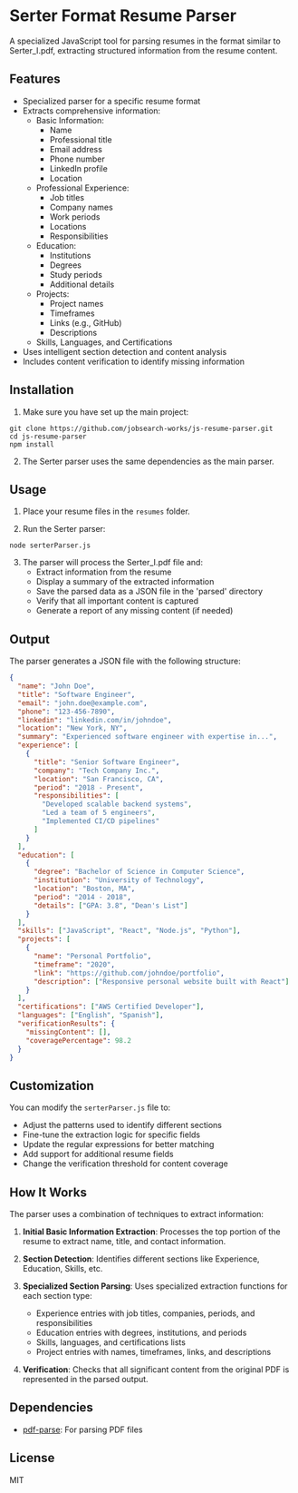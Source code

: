 # Serter Format Resume Parser

A specialized JavaScript tool for parsing resumes in the format similar to Serter_I.pdf, extracting structured information from the resume content.

## Features

- Specialized parser for a specific resume format
- Extracts comprehensive information:
  - Basic Information:
    - Name
    - Professional title
    - Email address
    - Phone number
    - LinkedIn profile
    - Location
  - Professional Experience:
    - Job titles
    - Company names
    - Work periods
    - Locations
    - Responsibilities
  - Education:
    - Institutions
    - Degrees
    - Study periods
    - Additional details
  - Projects:
    - Project names
    - Timeframes
    - Links (e.g., GitHub)
    - Descriptions
  - Skills, Languages, and Certifications
- Uses intelligent section detection and content analysis
- Includes content verification to identify missing information

## Installation

1. Make sure you have set up the main project:

```
git clone https://github.com/jobsearch-works/js-resume-parser.git
cd js-resume-parser
npm install
```

2. The Serter parser uses the same dependencies as the main parser.

## Usage

1. Place your resume files in the `resumes` folder.

2. Run the Serter parser:

```
node serterParser.js
```

3. The parser will process the Serter_I.pdf file and:
   - Extract information from the resume
   - Display a summary of the extracted information
   - Save the parsed data as a JSON file in the 'parsed' directory
   - Verify that all important content is captured
   - Generate a report of any missing content (if needed)

## Output

The parser generates a JSON file with the following structure:

```json
{
  "name": "John Doe",
  "title": "Software Engineer",
  "email": "john.doe@example.com",
  "phone": "123-456-7890",
  "linkedin": "linkedin.com/in/johndoe",
  "location": "New York, NY",
  "summary": "Experienced software engineer with expertise in...",
  "experience": [
    {
      "title": "Senior Software Engineer",
      "company": "Tech Company Inc.",
      "location": "San Francisco, CA",
      "period": "2018 - Present",
      "responsibilities": [
        "Developed scalable backend systems",
        "Led a team of 5 engineers",
        "Implemented CI/CD pipelines"
      ]
    }
  ],
  "education": [
    {
      "degree": "Bachelor of Science in Computer Science",
      "institution": "University of Technology",
      "location": "Boston, MA",
      "period": "2014 - 2018",
      "details": ["GPA: 3.8", "Dean's List"]
    }
  ],
  "skills": ["JavaScript", "React", "Node.js", "Python"],
  "projects": [
    {
      "name": "Personal Portfolio",
      "timeframe": "2020",
      "link": "https://github.com/johndoe/portfolio",
      "description": ["Responsive personal website built with React"]
    }
  ],
  "certifications": ["AWS Certified Developer"],
  "languages": ["English", "Spanish"],
  "verificationResults": {
    "missingContent": [],
    "coveragePercentage": 98.2
  }
}
```

## Customization

You can modify the `serterParser.js` file to:

- Adjust the patterns used to identify different sections
- Fine-tune the extraction logic for specific fields
- Update the regular expressions for better matching
- Add support for additional resume fields
- Change the verification threshold for content coverage

## How It Works

The parser uses a combination of techniques to extract information:

1. **Initial Basic Information Extraction**: Processes the top portion of the resume to extract name, title, and contact information.

2. **Section Detection**: Identifies different sections like Experience, Education, Skills, etc.

3. **Specialized Section Parsing**: Uses specialized extraction functions for each section type:

   - Experience entries with job titles, companies, periods, and responsibilities
   - Education entries with degrees, institutions, and periods
   - Skills, languages, and certifications lists
   - Project entries with names, timeframes, links, and descriptions

4. **Verification**: Checks that all significant content from the original PDF is represented in the parsed output.

## Dependencies

- [pdf-parse](https://www.npmjs.com/package/pdf-parse): For parsing PDF files

## License

MIT
